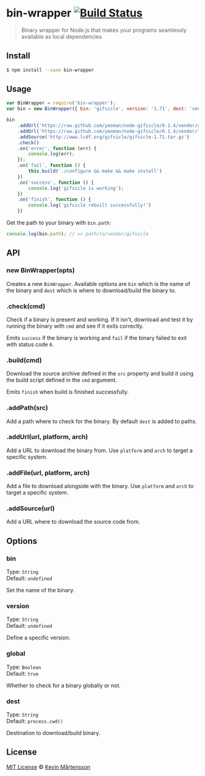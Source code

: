# bin-wrapper [![Build Status](https://secure.travis-ci.org/kevva/bin-wrapper.png?branch=master)](http://travis-ci.org/kevva/bin-wrapper)

> Binary wrapper for Node.js that makes your programs seamlessly available as local dependencies

## Install

```bash
$ npm install --save bin-wrapper
```

## Usage

```js
var BinWrapper = require('bin-wrapper');
var bin = new BinWrapper({ bin: 'gifsicle', version: '1.71', dest: 'vendor' });

bin
    .addUrl('https://raw.github.com/yeoman/node-gifsicle/0.1.4/vendor/osx/gifsicle', 'darwin')
    .addUrl('https://raw.github.com/yeoman/node-gifsicle/0.1.4/vendor/linux/x64/gifsicle', 'linux', 'x64')
    .addSource('http://www.lcdf.org/gifsicle/gifsicle-1.71.tar.gz')
    .check()
    .on('error', function (err) {
        console.log(err);
    });
    .on('fail', function () {
        this.build('./configure && make && make install')
    })
    .on('success', function () {
        console.log('gifsicle is working');
    })
    .on('finish', function () {
        console.log('gifsicle rebuilt successfully!')
    })
```

Get the path to your binary with `bin.path`:

```js
console.log(bin.path); // => path/to/vendor/gifsicle
```

## API

### new BinWrapper(opts)

Creates a new `BinWrapper`. Available options are `bin` which is the name of the
binary and `dest` which is where to download/build the binary to.

### .check(cmd)

Check if a binary is present and working. If it isn't, download and test it by
running the binary with `cmd` and see if it exits correctly.

Emits `success` if the binary is working and `fail` if the binary failed to exit with
status code `0`.

### .build(cmd)

Download the source archive defined in the `src` property and build it using the
build script defined in the `cmd` argument.

Emits `finish` when build is finished successfully.

### .addPath(src)

Add a path where to check for the binary. By default `dest` is added to paths.

### .addUrl(url, platform, arch)

Add a URL to download the binary from. Use `platform` and `arch` to target a
specific system.

### .addFile(url, platform, arch)

Add a file to download alongside with the binary. Use `platform` and `arch` to
target a specific system.

### .addSource(url)

Add a URL where to download the source code from.

## Options

### bin

Type: `String`  
Default: `undefined`

Set the name of the binary.

### version

Type: `String`  
Default: `undefined`

Define a specific version.

### global

Type: `Boolean`  
Default: `true`

Whether to check for a binary globally or not.

### dest

Type: `String`  
Default: `process.cwd()`

Destination to download/build binary.

## License

[MIT License](http://en.wikipedia.org/wiki/MIT_License) © [Kevin Mårtensson](http://kevinmartensson.com)
